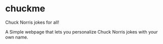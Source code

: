 # chuckme
Chuck Norris jokes for all!

A Simple webpage that lets you personalize Chuck Norris jokes with your own name.
